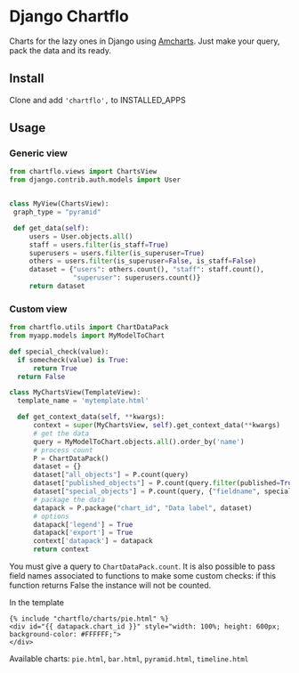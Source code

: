 # Django Chartflo

Charts for the lazy ones in Django using [Amcharts](https://www.amcharts.com). Just make your query, pack the data and 
its ready. 

## Install

Clone and add `'chartflo',` to INSTALLED_APPS

## Usage

### Generic view

   ```python
from chartflo.views import ChartsView
from django.contrib.auth.models import User


class MyView(ChartsView):
    graph_type = "pyramid"

    def get_data(self):
        users = User.objects.all()
        staff = users.filter(is_staff=True)
        superusers = users.filter(is_superuser=True)
        others = users.filter(is_superuser=False, is_staff=False)
        dataset = {"users": others.count(), "staff": staff.count(),
                   "superuser": superusers.count()}
        return dataset
   ```

### Custom view

  ```python
from chartflo.utils import ChartDataPack
from myapp.models import MyModelToChart

def special_check(value):
	if somecheck(value) is True:
		return True
	return False

class MyChartsView(TemplateView):
    template_name = 'mytemplate.html'

    def get_context_data(self, **kwargs):
        context = super(MyChartsView, self).get_context_data(**kwargs)
        # get the data
        query = MyModelToChart.objects.all().order_by('name')
		# process count
        P = ChartDataPack()
        dataset = {}
        dataset["all_objects"] = P.count(query)
        dataset["published_objects"] = P.count(query.filter(published=True))
        dataset["special_objects"] = P.count(query, {"fieldname", special_check})
        # package the data
        datapack = P.package("chart_id", "Data label", dataset)
        # options
        datapack['legend'] = True
        datapack['export'] = True
        context['datapack'] = datapack
        return context
  ```

You must give a query to ``ChartDataPack.count``. It is also possible to pass field names associated to functions to 
make some custom checks: if this function returns False the instance will not be counted.

In the template

   ```django
{% include "chartflo/charts/pie.html" %}
<div id="{{ datapack.chart_id }}" style="width: 100%; height: 600px; background-color: #FFFFFF;">
</div>
   ```

Available charts: `pie.html`, `bar.html`, `pyramid.html`, `timeline.html`

